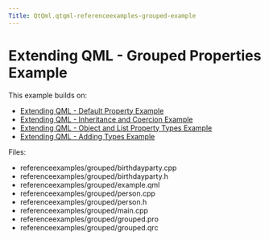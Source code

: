 ```yaml
---
Title: QtQml.qtqml-referenceexamples-grouped-example
---
```

        
Extending QML - Grouped Properties Example
==========================================

<span class="subtitle"></span>
<span id="details"></span>
This example builds on:

-   [Extending QML - Default Property Example](https://developer.ubuntu.comapps/qml/sdk-15.04/QtQml.referenceexamples-default/)
-   [Extending QML - Inheritance and Coercion Example](https://developer.ubuntu.comapps/qml/sdk-15.04/QtQml.referenceexamples-coercion/)
-   [Extending QML - Object and List Property Types Example](https://developer.ubuntu.comapps/qml/sdk-15.04/QtQml.referenceexamples-properties/)
-   [Extending QML - Adding Types Example](https://developer.ubuntu.comapps/qml/sdk-15.04/QtQml.referenceexamples-adding/)

Files:

-   referenceexamples/grouped/birthdayparty.cpp
-   referenceexamples/grouped/birthdayparty.h
-   referenceexamples/grouped/example.qml
-   referenceexamples/grouped/person.cpp
-   referenceexamples/grouped/person.h
-   referenceexamples/grouped/main.cpp
-   referenceexamples/grouped/grouped.pro
-   referenceexamples/grouped/grouped.qrc

